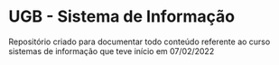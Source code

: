 # UGB - Sistema de Informação
Repositório criado para documentar todo conteúdo referente ao curso sistemas de informação que teve início em 07/02/2022
